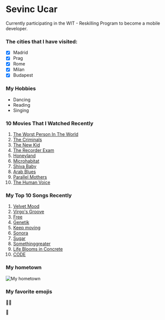 # Sevinc Ucar

Currently participating in the WIT - Reskilling Program to become a mobile developer.

### The cities that I have visited:

- [x] Madrid
- [x] Prag
- [x] Rome
- [x] Milan
- [x] Budapest

### My Hobbies

- Dancing
- Reading
- Singing

### 10 Movies That I Watched Recently

1. [The Worst Person In The World](https://www.rottentomatoes.com/m/the_worst_person_in_the_world)
2. [The Criminals](https://www.imdb.com/title/tt13224590/)
3. [The New Kid](https://www.imdb.com/title/tt3814316/?ref_=fn_al_tt_1)
4. [The Recorder Exam](https://www.imdb.com/title/tt1961589/?ref_=fn_al_tt_1)
5. [Honeyland](https://www.imdb.com/title/tt8991268/?ref_=fn_al_tt_1)
6. [Microhabitat](https://www.imdb.com/title/tt8191502/?ref_=fn_al_tt_1)
7. [Shiva Baby](https://www.imdb.com/title/tt11317142/?ref_=fn_al_tt_1)
8. [Arab Blues](https://www.imdb.com/title/tt9648886/?ref_=fn_al_tt_1)
9. [Parallel Mothers](https://www.imdb.com/title/tt12618926/?ref_=fn_al_tt_1)
10. [The Human Voice](https://www.imdb.com/title/tt11760792/?ref_=fn_al_tt_1)

### My Top 10 Songs Recently

1. [Velvet Mood](https://open.spotify.com/track/7rpqAHy7hEwRlc0WwmXvmp?si=3f02a399d3764ced)
2. [Virgo's Groove](https://open.spotify.com/track/0Fl4eWzVaMUOdXcOrj6F1q?si=736430a80ae741ca)
3. [Free](https://open.spotify.com/track/7H7SHw3YWXhb4zYqyoPNa1?si=1eeef4adb9a148f3)
4. [Genetik](https://open.spotify.com/track/037PitmnPA8BaOPQPiuqgn?si=a6cf05e2df934ee0)
5. [Keep moving](https://open.spotify.com/track/6mfQHV1tPWUpme1qi9vYpI?si=4d986100941f4f95)
6. [Sonora](https://open.spotify.com/track/5mpUIbe5yIx0AnnmVv5GLt?si=f8b7b7ddadbb4580)
7. [Sugar](https://open.spotify.com/track/2joEpsXflccZD0ZwKEdz5m?si=9aaba91e93254f8d)
8. [Somethinggreater](https://open.spotify.com/track/1Uxti0PEEdieT526B8dAxZ?si=450ab740182c4511)
9. [Life Blooms in Concrete](https://open.spotify.com/track/427smBLQ469Y86kii8XUGK?si=51039c684ce94c5e)
10. [CODE](https://open.spotify.com/track/0ykQscPscfZzjQkRqRettF?si=87714d2c1d604cdc)

### My hometown

![My hometown](https://upload.wikimedia.org/wikipedia/commons/7/78/Anamurvonosten.JPG)

### My favorite emojis

:dancing_women:

:hugs:
